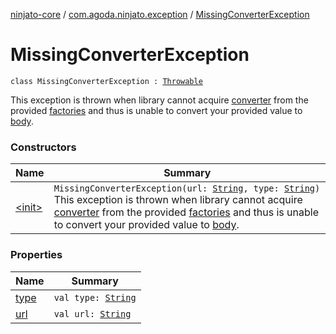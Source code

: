 [ninjato-core](../../index.md) / [com.agoda.ninjato.exception](../index.md) / [MissingConverterException](./index.md)

# MissingConverterException

`class MissingConverterException : `[`Throwable`](https://kotlinlang.org/api/latest/jvm/stdlib/kotlin/-throwable/index.html)

This exception is thrown when library cannot acquire [converter](../../com.agoda.ninjato.converter/-body-converter/index.md)
from the provided [factories](../../com.agoda.ninjato.converter/-body-converter/-factory/index.md) and thus is unable
to convert your provided value to [body](../../com.agoda.ninjato.http/-body/index.md).

### Constructors

| Name | Summary |
|---|---|
| [&lt;init&gt;](-init-.md) | `MissingConverterException(url: `[`String`](https://kotlinlang.org/api/latest/jvm/stdlib/kotlin/-string/index.html)`, type: `[`String`](https://kotlinlang.org/api/latest/jvm/stdlib/kotlin/-string/index.html)`)`<br>This exception is thrown when library cannot acquire [converter](../../com.agoda.ninjato.converter/-body-converter/index.md) from the provided [factories](../../com.agoda.ninjato.converter/-body-converter/-factory/index.md) and thus is unable to convert your provided value to [body](../../com.agoda.ninjato.http/-body/index.md). |

### Properties

| Name | Summary |
|---|---|
| [type](type.md) | `val type: `[`String`](https://kotlinlang.org/api/latest/jvm/stdlib/kotlin/-string/index.html) |
| [url](url.md) | `val url: `[`String`](https://kotlinlang.org/api/latest/jvm/stdlib/kotlin/-string/index.html) |
